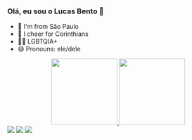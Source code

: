 ### Olá, eu sou o Lucas Bento 👋

- 🌇 I'm from São Paulo
- 🏴 I cheer for Corinthians
- 🏳️‍🌈 LGBTQIA+ 
- 😄 Pronouns: ele/dele

<div align="center">
  <a href="https://github.com/LucasBento-Olisantos">
  <img height="150em" src="https://github-readme-stats.vercel.app/api?username=LucasBento-Olisantos&show_icons=true&theme=tokyonight&include_all_commits=true&count_private=true"/>
  <img height="150em" src="https://github-readme-stats.vercel.app/api/top-langs/?username=LucasBento-Olisantos&layout=compact&langs_count=7&theme=tokyonight"/>
</div>
  <div> 
        <a href="https://instagram.com/tomaz.lucass" target="_blank"><img src="https://img.shields.io/badge/-Instagram-%23E4405F?style=for-the-badge&logo=instagram&logoColor=white" target="_blank"></a>
 	      <a href="https://www.twitch.tv/olucas_tomaz" target="_blank"><img src="https://img.shields.io/badge/Twitch-9146FF?style=for-the-badge&logo=twitch&logoColor=white" target="_blank"></a>
        <a href="https://www.linkedin.com/in/lucasbentotomaz" target="_blank"><img src="https://img.shields.io/badge/-LinkedIn-%230077B5?style=for-the-badge&logo=linkedin&logoColor=white" target="_blank"></a> 
 
